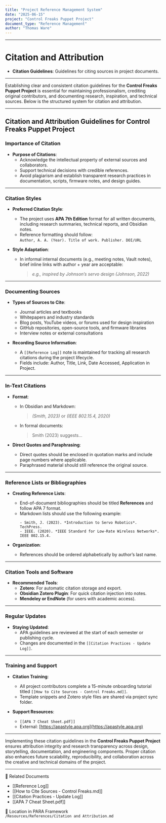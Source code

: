 ```yaml
---
title: "Project Reference Management System"
date: "2025-06-15"
project: "Control Freaks Puppet Project"
document_type: "Reference Management"
author: "Thomas Ware"
---
```

---
# Citation and Attribution

- **Citation Guidelines**: Guidelines for citing sources in project documents.

---
Establishing clear and consistent citation guidelines for the **Control Freaks Puppet Project** is essential for maintaining professionalism, crediting original contributors, and documenting research, inspiration, and technical sources. Below is the structured system for citation and attribution.

---

## Citation and Attribution Guidelines for Control Freaks Puppet Project

### Importance of Citation

- **Purpose of Citations**:
  - Acknowledge the intellectual property of external sources and collaborators.
  - Support technical decisions with credible references.
  - Avoid plagiarism and establish transparent research practices in documentation, scripts, firmware notes, and design guides.

---

### Citation Styles

- **Preferred Citation Style**:
  - The project uses **APA 7th Edition** format for all written documents, including research summaries, technical reports, and Obsidian notes.
  - Reference formatting should follow:  
    `Author, A. A. (Year). Title of work. Publisher. DOI/URL`

- **Style Adaptation**:
  - In informal internal documents (e.g., meeting notes, Vault notes), brief inline links with author + year are acceptable:
    > *e.g., inspired by Johnson’s servo design (Johnson, 2022)*

---

### Documenting Sources

- **Types of Sources to Cite**:
  - Journal articles and textbooks
  - Whitepapers and industry standards
  - Blog posts, YouTube videos, or forums used for design inspiration
  - GitHub repositories, open-source tools, and firmware libraries
  - Interview notes or external consultations

- **Recording Source Information**:
  - A `[[Reference Log]]` note is maintained for tracking all research citations during the project lifecycle.
  - Fields include: Author, Title, Link, Date Accessed, Application in Project.

---

### In-Text Citations

- **Format**:
  - In Obsidian and Markdown:
    > *(Smith, 2023)* or *(IEEE 802.15.4, 2020)*
  - In formal documents:
    > Smith (2023) suggests...

- **Direct Quotes and Paraphrasing**:
  - Direct quotes should be enclosed in quotation marks and include page numbers where applicable.
  - Paraphrased material should still reference the original source.

---

### Reference Lists or Bibliographies

- **Creating Reference Lists**:
  - End-of-document bibliographies should be titled **References** and follow APA 7 format.
  - Markdown lists should use the following example:
    ```
    - Smith, J. (2023). *Introduction to Servo Robotics*. TechPress.
    - IEEE. (2020). *IEEE Standard for Low-Rate Wireless Networks*. IEEE 802.15.4.
    ```

- **Organization**:
  - References should be ordered alphabetically by author’s last name.

---

### Citation Tools and Software

- **Recommended Tools**:
  - **Zotero**: For automatic citation storage and export.
  - **Obsidian Zotero Plugin**: For quick citation injection into notes.
  - **Mendeley or EndNote** (for users with academic access).

---

### Regular Updates

- **Staying Updated**:
  - APA guidelines are reviewed at the start of each semester or publishing cycle.
  - Changes are documented in the `[[Citation Practices - Update Log]]`.

---

### Training and Support

- **Citation Training**:
  - All project contributors complete a 15-minute onboarding tutorial titled `[[How to Cite Sources - Control Freaks.md]]`.
  - Template snippets and Zotero style files are shared via project sync folder.

- **Support Resources**:
  - `[[APA 7 Cheat Sheet.pdf]]`
  - External: [https://apastyle.apa.org](https://apastyle.apa.org)

---

Implementing these citation guidelines in the **Control Freaks Puppet Project** ensures attribution integrity and research transparency across design, storytelling, documentation, and engineering components. Proper citation also enhances future scalability, reproducibility, and collaboration across the creative and technical domains of the project.

---

🔗 Related Documents  
- [[Reference Log]]  
- [[How to Cite Sources - Control Freaks.md]]  
- [[Citation Practices - Update Log]]  
- [[APA 7 Cheat Sheet.pdf]]

📁 Location in PARA Framework  
`/Resources/References/Citation and Attribution.md`
